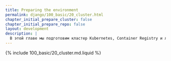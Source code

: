 ```yaml
---
title: Preparing the environment
permalink: django/100_basic/20_cluster.html
chapter_initial_prepare_cluster: false
chapter_initial_prepare_repo: false
layout: development
description: |
  В этой главе мы подготовим кластер Kubernetes, Container Registry и локальное окружение для развертывания приложений.
---
```


{% include 100_basic/20_cluster.md.liquid %}